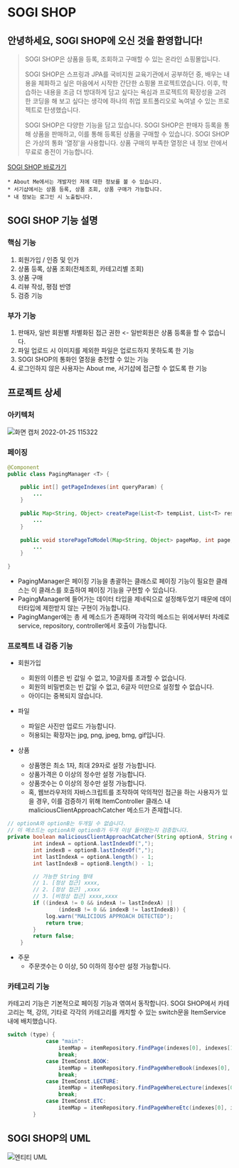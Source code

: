 # SOGI SHOP
## 안녕하세요, SOGI SHOP에 오신 것을 환영합니다!

> SOGI SHOP은 상품을 등록, 조회하고 구매할 수 있는 온라인 쇼핑몰입니다. 
> 
> SOGI SHOP은 스프링과 JPA를 국비지원 교육기관에서 공부하던 중, 배우는 내용을 체화하고 싶은 마음에서 시작한 간단한 쇼핑몰 프로젝트였습니다. 이후, 학습하는 내용을 조금 더 방대하게 담고 싶다는 욕심과 프로젝트의 확장성을 고려한 코딩을 해 보고 싶다는 생각에 하나의 취업 포트폴리오로 녹여낼 수 있는 프로젝트로 탄생했습니다.
> 
> SOGI SHOP은 다양한 기능을 담고 있습니다. SOGI SHOP은 판매자 등록을 통해 상품을 판매하고, 이를 통해 등록된 상품을 구매할 수 있습니다. SOGI SHOP은 가상의 통화 '열정'을 사용합니다. 상품 구매의 부족한 열정은 내 정보 란에서 무료로 충전이 가능합니다.



[SOGI SHOP 바로가기](http://ec2-52-78-149-159.ap-northeast-2.compute.amazonaws.com:8080/)


```
* About Me에서는 개발자인 저에 대한 정보를 볼 수 있습니다.
* 서기샵에서는 상품 등록, 상품 조회, 상품 구매가 가능합니다.
* 내 정보는 로그인 시 노출됩니다.
```



## SOGI SHOP 기능 설명


### 핵심 기능
1. 회원가입 / 인증 및 인가
2. 상품 등록, 상품 조회(전체조회, 카테고리별 조회)
3. 상품 구매
4. 리뷰 작성, 평점 반영
5. 검증 기능


### 부가 기능
1. 판매자, 일반 회원별 차별화된 접근 권한 <- 일반회원은 상품 등록을 할 수 없습니다.
2. 파일 업로드 시 이미지를 제외한 파일은 업로드하지 못하도록 한 기능
3. SOGI SHOP의 통화인 열정을 충전할 수 있는 기능
4. 로그인하지 않은 사용자는 About me, 서기샵에 접근할 수 없도록 한 기능



## 프로젝트 상세


### 아키텍처

![화면 캡처 2022-01-25 115322](https://user-images.githubusercontent.com/88177646/150902284-6fa7e4d4-92ed-43b0-bf5b-4409a195d1e3.jpg)



### 페이징

```java
@Component
public class PagingManager <T> {

    public int[] getPageIndexes(int queryParam) {
        ...
    }
    
    public Map<String, Object> createPage(List<T> tempList, List<T> resultList) {
        ...
    }
    
    public void storePageToModel(Map<String, Object> pageMap, int page, Model model) {
        ...
    }
    
}
```

* PagingManager은 페이징 기능을 총괄하는 클래스로 페이징 기능이 필요한 클래스는 이 클래스를 호출하여 페이징 기능을 구현할 수 있습니다.
* PagingManager에 들어가는 데이터 타입을 제네릭으로 설정해두었기 때문에 데이터타입에 제한받지 않는 구현이 가능합니다.
* PagingManger에는 총 세 메소드가 존재하며 각각의 메소드는 위에서부터 차례로 service, repository, controller에서 호출이 가능합니다.


### 프로젝트 내 검증 기능

* 회원가입
  * 회원의 이름은 빈 값일 수 없고, 10글자를 초과할 수 없습니다.
  * 회원의 비밀번호는 빈 값일 수 없고, 6글자 미만으로 설정할 수 없습니다.
  * 아이디는 중복되지 않습니다.

* 파일
  * 파일은 사진만 업로드 가능합니다.
  * 허용되는 확장자는 jpg, png, jpeg, bmg, gif입니다.

* 상품
  * 상품명은 최소 1자, 최대 29자로 설정 가능합니다.
  * 상품가격은 0 이상의 정수만 설정 가능합니다.
  * 상품갯수는 0 이상의 정수만 설정 가능합니다.
  * 혹, 웹브라우저의 자바스크립트를 조작하여 악의적인 접근을 하는 사용자가 있을 경우, 이를 검증하기 위해 ItemController 클래스 내 maliciousClientApproachCatcher 메소드가 존재합니다.

```java
// optionA와 optionB는 두개일 수 없습니다.
// 이 메소드는 optionA와 optionB가 두개 이상 들어왔는지 검증합니다.
private boolean maliciousClientApproachCatcher(String optionA, String optionB) {
        int indexA = optionA.lastIndexOf(",");
        int indexB = optionB.lastIndexOf(",");
        int lastIndexA = optionA.length() - 1;
        int lastIndexB = optionB.length() - 1;

        // 가능한 String 형태
        // 1. [정상 접근] xxxx,
        // 2. [정상 접근] ,xxxx
        // 3. [비정상 접근] xxxx,xxxx
        if ((indexA != 0 && indexA != lastIndexA) ||
                (indexB != 0 && indexB != lastIndexB)) {
            log.warn("MALICIOUS APPROACH DETECTED");
            return true;
        }
        return false;
    }
```

* 주문
  * 주문갯수는 0 이상, 50 이하의 정수만 설정 가능합니다.


### 카테고리 기능

카테고리 기능은 기본적으로 페이징 기능과 엮여서 동작합니다.
SOGI SHOP에서 카테고리는 책, 강의, 기타로 각각의 카테고리를 캐치할 수 있는 switch문을 ItemService 내에 배치했습니다.

```java
switch (type) {
            case "main":
                itemMap = itemRepository.findPage(indexes[0], indexes[1]);
                break;
            case ItemConst.BOOK:
                itemMap = itemRepository.findPageWhereBook(indexes[0], indexes[1]);
                break;
            case ItemConst.LECTURE:
                itemMap = itemRepository.findPageWhereLecture(indexes[0], indexes[1]);
                break;
            case ItemConst.ETC:
                itemMap = itemRepository.findPageWhereEtc(indexes[0], indexes[1]);
        }
```

## SOGI SHOP의 UML

![엔티티 UML](https://user-images.githubusercontent.com/88177646/150324602-a3a9dd38-d04c-4ec1-97d8-c24042d6126b.jpg)
